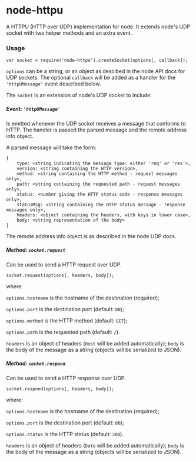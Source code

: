 node-httpu
==========

A HTTPU (HTTP over UDP) implementation for node. It extends node's UDP socket with two helper methods and an extra event.

### Usage

`var socket = require('node-httpu').createSocket(options[, callback]);`

`options` can be a string, or an object as descibed in the node API docs for UDP sockets. The optional `callback` will be added 
as a handler for the `'httpUMessage'` event described below.

The `socket` is an extension of node's UDP socket to include:

##### Event: `'httpUMessage'`

Is emitted whenever the UDP socket receives a message that conforms to HTTP. The handler is passed the parsed message and 
the remote address info object.

A parsed message will take the form:

```
{
    type: <string indicating the message type: either 'req' or 'res'>,
    version: <string containing the HTTP version>,
    method: <string containing the HTTP method - request messages only>,
    path: <string containing the requested path - request messages only>,
    status: <number giving the HTTP status code - response messages only>,
    statusMsg: <string containing the HTTP status message - response messages only>,
    headers: <object containing the headers, with keys in lower case>,
    body: <string representation of the body>    
}
```

The remote address info object is as described in the node UDP docs.

##### Method: `socket.request`

Can be used to send a HTTP request over UDP.

`socket.request(options[, headers, body]);`

where:

`options.hostname` is the hostname of the destination (required);

`options.port` is the destination port (default: `80`);

`options.method` is the HTTP method (default: `GET`);

`options.path` is the requested path (default: `/`).

`headers` is an object of headers (`Host` will be added automatically);
`body` is the body of the message as a string (objects will be serialized to JSON).

##### Method: `socket.respond`

Can be used to send a HTTP response over UDP.

`socket.respond(options[, headers, body]);`

where:

`options.hostname` is the hostname of the destination (required);

`options.port` is the destination port (default: `80`);

`options.status` is the HTTP status (default: `200`).

`headers` is an object of headers (`Date` will be added automatically);
`body` is the body of the message as a string (objects will be serialized to JSON).